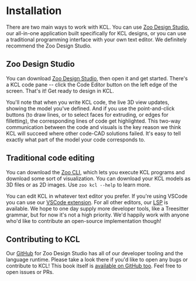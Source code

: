 # Installation

There are two main ways to work with KCL. You can use [Zoo Design Studio], our all-in-one application built specifically for KCL designs, or you can use a traditional programming interface with your own text editor. We definitely recommend the Zoo Design Studio.

## Zoo Design Studio

You can download [Zoo Design Studio], then open it and get started. There's a KCL code pane -- click the Code Editor button on the left edge of the screen. That's it! Get ready to design in KCL.

You'll note that when you write KCL code, the live 3D view updates, showing the model you've defined. And if you use the point-and-click buttons (to draw lines, or to select faces for extruding, or edges for filletting), the corresponding lines of code get highlighted. This two-way communication between the code and visuals is the key reason we think KCL will succeed where other code-CAD solutions failed. It's easy to tell exactly what part of the model your code corresponds to.

## Traditional code editing

You can download the [Zoo CLI], which lets you execute KCL programs and download some sort of visualization. You can download your KCL models as 3D files or as 2D images. Use `zoo kcl --help` to learn more.

You can edit KCL in whatever text editor you prefer. If you're using VSCode you can use our [VSCode extension]. For all other editors, our [LSP] is available. We hope to one day supply more developer tools, like a Treesitter grammar, but for now it's not a high priority. We'd happily work with anyone who'd like to contribute an open-source implementation though!

## Contributing to KCL

Our [GitHub] for Zoo Design Studio has all of our developer tooling and the language runtime. Please take a look there if you'd like to open any bugs or contribute to KCL! This book itself is [available on GitHub too]. Feel free to open issues or PRs.

[available on GitHub too]: https://github.com/KittyCAD/kcl-book
[GitHub]: https://github.com/KittyCAD/modeling-app
[LSP]: https://github.com/KittyCAD/modeling-app
[VSCode extension]: https://marketplace.visualstudio.com/items?itemName=KittyCAD.kcl-language-server
[Zoo CLI]: https://zoo.dev/docs/cli/manual
[Zoo Design Studio]: https://zoo.dev/modeling-app
